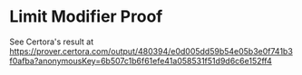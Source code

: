 # Limit Modifier Proof

See Certora's result at https://prover.certora.com/output/480394/e0d005dd59b54e05b3e0f741b3f0afba?anonymousKey=6b507c1b6f61efe41a058531f51d9d6c6e152ff4